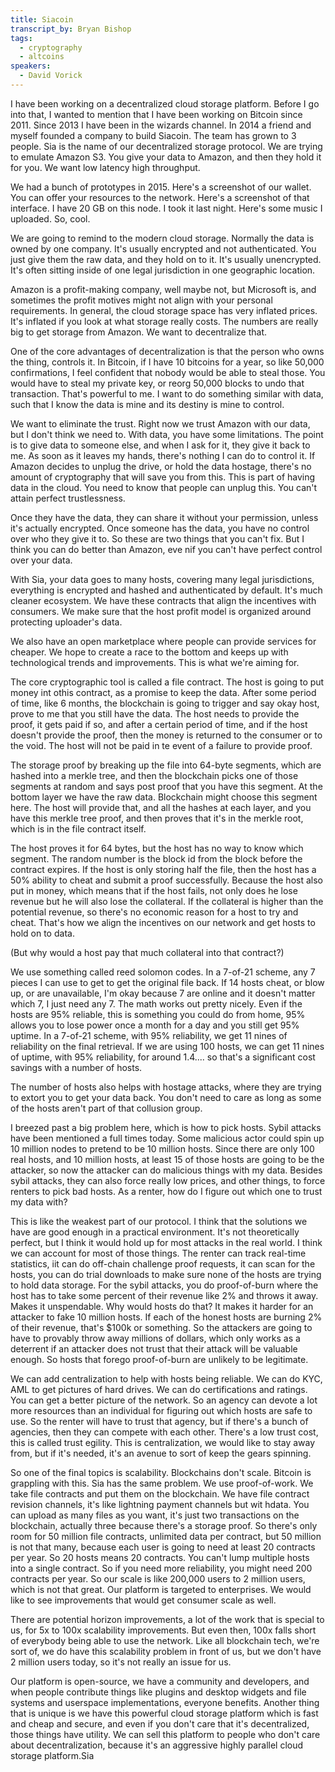 ```yaml
---
title: Siacoin
transcript_by: Bryan Bishop
tags:
  - cryptography
  - altcoins
speakers:
  - David Vorick
---
```

I have been working on a decentralized cloud storage platform. Before I go into that, I wanted to mention that I have been working on Bitcoin since 2011. Since 2013 I have been in the wizards channel. In 2014 a friend and myself founded a company to build Siacoin. The team has grown to 3 people. Sia is the name of our decentralized storage protocol. We are trying to emulate Amazon S3. You give your data to Amazon, and then they hold it for you. We want low latency high throughput.

We had a bunch of prototypes in 2015. Here's a screenshot of our wallet. You can offer your resources to the network. Here's a screenshot of that interface. I have 20 GB on this node. I took it last night. Here's some music I uploaded. So, cool.

We are going to remind to the modern cloud storage. Normally the data is owned by one company. It's usually encrypted and not authenticated. You just give them the raw data, and they hold on to it. It's usually unencrypted. It's often sitting inside of one legal jurisdiction in one geographic location.

Amazon is a profit-making company, well maybe not, but Microsoft is, and sometimes the profit motives might not align with your personal requirements. In general, the cloud storage space has very inflated prices. It's inflated if you look at what storage really costs. The numbers are really big to get storage from Amazon. We want to decentralize that.

One of the core advantages of decentralization is that the person who owns the thing, controls it. In Bitcoin, if I have 10 bitcoins for a year, so like 50,000 confirmations, I feel confident that nobody would be able to steal those. You would have to steal my private key, or reorg 50,000 blocks to undo that transaction. That's powerful to me. I want to do something similar with data, such that I know the data is mine and its destiny is mine to control.

We want to eliminate the trust. Right now we trust Amazon with our data, but I don't think we need to. With data, you have some limitations. The point is to give data to someone else, and when I ask for it, they give it back to me. As soon as it leaves my hands, there's nothing I can do to control it. If Amazon decides to unplug the drive, or hold the data hostage, there's no amount of cryptography that will save you from this. This is part of having data in the cloud. You need to know that people can unplug this. You can't attain perfect trustlessness.

Once they have the data, they can share it without your permission, unless it's actually encrypted. Once someone has the data, you have no control over who they give it to. So these are two things that you can't fix. But I think you can do better than Amazon, eve nif you can't have perfect control over your data.

With Sia, your data goes to many hosts, covering many legal jurisdictions, everything is encrypted and hashed and authenticated by default. It's much cleaner ecosystem. We have these contracts that align the incentives with consumers. We make sure that the host profit model is organized around protecting uploader's data.

We also have an open marketplace where people can provide services for cheaper. We hope to create a race to the bottom and keeps up with technological trends and improvements. This is what we're aiming for.

The core cryptographic tool is called a file contract. The host is going to put money int othis contract, as a promise to keep the data. After some period of time, like 6 months, the blockchain is going to trigger and say okay host, prove to me that you still have the data. The host needs to provide the proof, it gets paid if so, and after a certain period of time, and if the host doesn't provide the proof, then the money is returned to the consumer or to the void. The host will not be paid in te event of a failure to provide proof.

The storage proof by breaking up the file into 64-byte segments, which are hashed into a merkle tree, and then the blockchain picks one of those segments at random and says post proof that you have this segment. At the bottom layer we have the raw data. Blockchain might choose this segment here. The host will provide that, and all the hashes at each layer, and you have this merkle tree proof, and then proves that it's in the merkle root, which is in the file contract itself.

The host proves it for 64 bytes, but the host has no way to know which segment. The random number is the block id from the block before the contract expires. If the host is only storing half the file, then the host has a 50% ability to cheat and submit a proof successfully. Because the host also put in money, which means that if the host fails, not only does he lose revenue but he will also lose the collateral. If the collateral is higher than the potential revenue, so there's no economic reason for a host to try and cheat. That's how we align the incentives on our network and get hosts to hold on to data.

(But why would a host pay that much collateral into that contract?)

We use something called reed solomon codes. In a 7-of-21 scheme, any 7 pieces I can use to get to get the original file back. If 14 hosts cheat, or blow up, or are unavailable, I'm okay because 7 are online and it doesn't matter which 7, I just need any 7. The math works out pretty nicely. Even if the hosts are 95% reliable, this is something you could do from home, 95% allows you to lose power once a month for a day and you still get 95% uptime. In a 7-of-21 scheme, with 95% reliability, we get 11 nines of reliability on the final retrieval. If we are using 100 hosts, we can get 11 nines of uptime, with 95% reliability, for around 1.4.... so that's a significant cost savings with a number of hosts.

The number of hosts also helps with hostage attacks, where they are trying to extort you to get your data back. You don't need to care as long as some of the hosts aren't part of that collusion group.

I breezed past a big problem here, which is how to pick hosts. Sybil attacks have been mentioned a full times today. Some malicious actor could spin up 10 million nodes to pretend to be 10 million hosts. Since there are only 100 real hosts, and 10 million hosts, at least 15 of those hosts are going to be the attacker, so now the attacker can do malicious things with my data. Besides sybil attacks, they can also force really low prices, and other things, to force renters to pick bad hosts. As a renter, how do I figure out which one to trust my data with?

This is like the weakest part of our protocol. I think that the solutions we have are good enough in a practical environment. It's not theoretically perfect, but I think it would hold up for most attacks in the real world. I think we can account for most of those things. The renter can track real-time statistics, iit can do off-chain challenge proof requests, it can scan for the hosts, you can do trial downloads to make sure none of the hosts are trying to hold data storage. For the sybil attacks, you do proof-of-burn where the host has to take some percent of their revenue like 2% and throws it away. Makes it unspendable. Why would hosts do that? It makes it harder for an attacker to fake 10 million hosts. If each of the honest hosts are burning 2% of their revenue, that's $100k or something. So the attackers are going to have to provably throw away millions of dollars, which only works as a deterrent if an attacker does not trust that their attack will be valuable enough. So hosts that forego proof-of-burn are unlikely to be legitimate.

We can add centralization to help with hosts being reliable. We can do KYC, AML to get pictures of hard drives. We can do certifications and ratings. You can get a better picture of the network. So an agency can devote a lot more resources than an individual for figuring out which hosts are safe to use. So the renter will have to trust that agency, but if there's a bunch of agencies, then they can compete with each other. There's a low trust cost, this is called trust egility. This is centralization, we would like to stay away from, but if it's needed, it's an avenue to sort of keep the gears spinning.

So one of the final topics is scalability. Blockchains don't scale. Bitcoin is grappling with this. Sia has the same problem. We use proof-of-work. We take file contracts and put them on the blockchain. We have file contract revision channels, it's like lightning payment channels but wit hdata. You can upload as many files as you want, it's just two transactions on the blockchain, actually three because there's a storage proof. So there's only room for 50 million file contracts, unlimited data per contract, but 50 million is not that many, because each user is going to need at least 20 contracts per year. So 20 hosts means 20 contracts. You can't lump multiple hosts into a single contract. So if you need more reliability, you might need 200 contracts per year. So our scale is like 200,000 users to 2 million users, which is not that great. Our platform is targeted to enterprises. We would like to see improvements that would get consumer scale as well.

There are potential horizon improvements, a lot of the work that is special to us, for 5x to 100x scalability improvements. But even then, 100x falls short of everybody being able to use the network. Like all blockchain tech, we're sort of, we do have this scalability problem in front of us, but we don't have 2 million users today, so it's not really an issue for us.

Our platform is open-source, we have a community and developers, and when people contribute things like plugins and desktop widgets and file systems and userspace implementations, everyone benefits. Another thing that is unique is we have this powerful cloud storage platform which is fast and cheap and secure, and even if you don't care that it's decentralized, those things have utility. We can sell this platform to people who don't care about decentralization, because it's an aggressive highly parallel cloud storage platform.Sia
